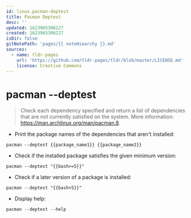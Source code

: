 ```yaml
---
id: linux.pacman-deptest
title: Pacman Deptest
desc: ''
updated: 1623965306227
created: 1623965306227
isDir: false
gitNotePath: 'pages/{{ noteHiearchy }}.md'
sources:
  - name: tldr-pages
    url: 'https://github.com/tldr-pages/tldr/blob/master/LICENSE.md'
    license: Creative Commons
---
```

# pacman --deptest

> Check each dependency specified and return a list of dependencies that are not currently satisfied on the system.
> More information: <https://man.archlinux.org/man/pacman.8>.

- Print the package names of the dependencies that aren't installed:

`pacman --deptest {{package_name1}} {{package_name2}}`

- Check if the installed package satisfies the given minimum version:

`pacman --deptest "{{bash>=5}}"`

- Check if a later version of a package is installed:

`pacman --deptest "{{bash>5}}"`

- Display help:

`pacman --deptest --help`

